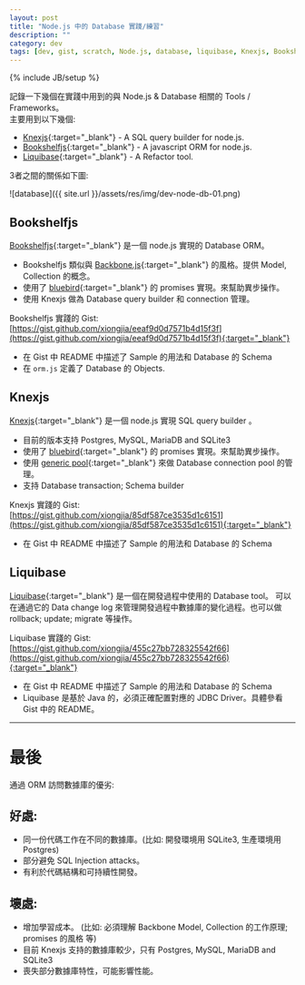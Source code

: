 ```yaml
---
layout: post
title: "Node.js 中的 Database 實踐/練習"
description: ""
category: dev
tags: [dev, gist, scratch, Node.js, database, liquibase, Knexjs, Bookshelfjs]
---
```

{% include JB/setup %}

記錄一下幾個在實踐中用到的與 Node.js & Database 相關的 Tools / Frameworks。   
主要用到以下幾個:   

- [Knexjs](http://knexjs.org/){:target="_blank"} - A SQL query builder for node.js. 
- [Bookshelfjs](http://bookshelfjs.org/){:target="_blank"} - A javascript ORM for node.js.
- [Liquibase](http://www.liquibase.org/){:target="_blank"} - A Refactor tool.

3者之間的關係如下圖:

![database]({{ site.url }}/assets/res/img/dev-node-db-01.png)

## Bookshelfjs
[Bookshelfjs](http://bookshelfjs.org/){:target="_blank"} 是一個 node.js 實現的 Database ORM。 

- Bookshelfjs 類似與 [Backbone.js](http://backbonejs.org/){:target="_blank"} 的風格。提供 Model, Collection 的概念。
- 使用了 [bluebird](https://github.com/petkaantonov/bluebird){:target="_blank"} 
  的 promises 實現。來幫助異步操作。
- 使用 Knexjs 做為 Database query builder 和 connection 管理。

Bookshelfjs 實踐的 Gist: [https://gist.github.com/xiongjia/eeaf9d0d7571b4d15f3f](https://gist.github.com/xiongjia/eeaf9d0d7571b4d15f3f){:target="_blank"}

- 在 Gist 中 README 中描述了 Sample 的用法和 Database 的 Schema
- 在 `orm.js` 定義了 Database 的 Objects.

## Knexjs
[Knexjs](http://knexjs.org/){:target="_blank"} 是一個 node.js 實現 SQL query builder 。

- 目前的版本支持 Postgres, MySQL, MariaDB and SQLite3 
- 使用了 [bluebird](https://github.com/petkaantonov/bluebird){:target="_blank"}
  的 promises 實現。來幫助異步操作。
- 使用 [generic pool](https://github.com/bookshelf/generic-pool-redux){:target="_blank"} 
  來做 Database connection pool 的管理。
- 支持 Database transaction; Schema builder 

Knexjs 實踐的 Gist: [https://gist.github.com/xiongjia/85df587ce3535d1c6151](https://gist.github.com/xiongjia/85df587ce3535d1c6151){:target="_blank"} 

- 在 Gist 中 README 中描述了 Sample 的用法和 Database 的 Schema

## Liquibase
[Liquibase](http://www.liquibase.org/){:target="_blank"} 是一個在開發過程中使用的 Database tool。
可以在通過它的 Data change log 來管理開發過程中數據庫的變化過程。也可以做 rollback; update; migrate 等操作。

Liquibase 實踐的 Gist: [https://gist.github.com/xiongjia/455c27bb728325542f66](https://gist.github.com/xiongjia/455c27bb728325542f66){:target="_blank"}

- 在 Gist 中 README 中描述了 Sample 的用法和 Database 的 Schema
- Liquibase 是基於 Java 的，必須正確配置對應的 JDBC Driver。具體參看 Gist 中的 README。

----

# 最後
通過 ORM 訪問數據庫的優劣:

## 好處:

- 同一份代碼工作在不同的數據庫。(比如: 開發環境用 SQLite3, 生產環境用 Postgres)
- 部分避免 SQL Injection attacks。
- 有利於代碼結構和可持續性開發。

## 壞處:

- 增加學習成本。 (比如: 必須理解 Backbone Model, Collection 的工作原理; promises 的風格 等)
- 目前 Knexjs 支持的數據庫較少，只有 Postgres, MySQL, MariaDB and SQLite3 
- 喪失部分數據庫特性，可能影響性能。


